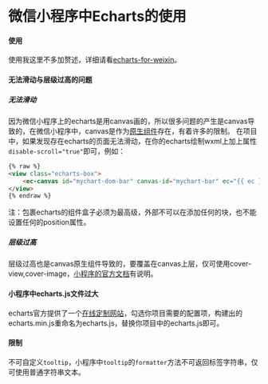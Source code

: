 <!--
 * @Author: kendrick任
 * @Date: 2020-12-17 11:06:32
 * @LastEditTime: 2020-12-21 15:01:34
 * @Description: 版本申明
 * @FilePath: \gitbook\wxapp\CommonQuestion\UseEcharts.md
 * @
-->
# 微信小程序中Echarts的使用

#### 使用
使用我这里不多加赘述，详细请看[echarts-for-weixin](https://github.com/ecomfe/echarts-for-weixin)。

#### 无法滑动与层级过高的问题

##### 无法滑动
因为微信小程序上的echarts是用canvas画的，所以很多问题的产生是canvas导致的，在微信小程序中，canvas是作为[原生组件](https://developers.weixin.qq.com/miniprogram/dev/component/native-component.html#%E5%8E%9F%E7%94%9F%E7%BB%84%E4%BB%B6%E7%9A%84%E4%BD%BF%E7%94%A8%E9%99%90%E5%88%B6)存在，有着许多的限制。
在项目中，如果发现存在echarts的页面无法滑动，在你的echarts绘制wxml上加上属性```disable-scroll="true"```即可，例如：
```html
{% raw %}
<view class="echarts-box">
	<ec-canvas id="mychart-dom-bar" canvas-id="mychart-bar" ec="{{ ec }}" disable-scroll="true"></ec-canvas>
</view>
{% endraw %}
```
注：包裹echarts的组件盒子必须为最高级，外部不可以在添加任何的块，也不能设置任何的position属性。

##### 层级过高
层级过高也是canvas原生组件导致的，要覆盖在canvas上层，仅可使用cover-view,cover-image，[小程序的官方文档](https://developers.weixin.qq.com/miniprogram/dev/component/native-component.html#%E5%8E%9F%E7%94%9F%E7%BB%84%E4%BB%B6%E7%9A%84%E4%BD%BF%E7%94%A8%E9%99%90%E5%88%B6)有说明。

#### 小程序中echarts.js文件过大
echarts官方提供了一个[在线定制网站](https://echarts.apache.org/zh/builder.html)，勾选你项目需要的配置项，构建出的echarts.min.js重命名为echarts.js，替换你项目中的echarts.js即可。

#### 限制
不可自定义```tooltip```，小程序中```tooltip```的```formatter```方法不可返回标签字符串，仅可使用普通字符串文本。